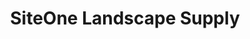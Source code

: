 ---
title: "SiteOne Landscape Supply"
url: /lewisville/siteone-landscape-supply/
shop: garden centre
---